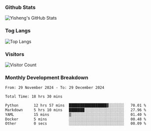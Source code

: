 ### Github Stats
![Yisheng's GitHub Stats](https://github-readme-stats-9qabuvhk1-gongyisheng.vercel.app/api?username=gongyisheng&count_private=true&show_icons=true)
### Tog Langs
![Top Langs](https://github-readme-stats-9qabuvhk1-gongyisheng.vercel.app/api/top-langs/?username=gongyisheng&layout=compact)
### Visitors
![Visitor Count](https://profile-counter.glitch.me/gongyisheng/count.svg)
### Monthly Development Breakdown
<!--START_SECTION:waka-->

```txt
From: 29 November 2024 - To: 29 December 2024

Total Time: 18 hrs 30 mins

Python       12 hrs 57 mins  █████████████████▓░░░░░░░   70.01 %
Markdown     5 hrs 10 mins   ███████░░░░░░░░░░░░░░░░░░   27.96 %
YAML         15 mins         ▒░░░░░░░░░░░░░░░░░░░░░░░░   01.40 %
Docker       5 mins          ░░░░░░░░░░░░░░░░░░░░░░░░░   00.48 %
Other        0 secs          ░░░░░░░░░░░░░░░░░░░░░░░░░   00.09 %
```

<!--END_SECTION:waka-->

